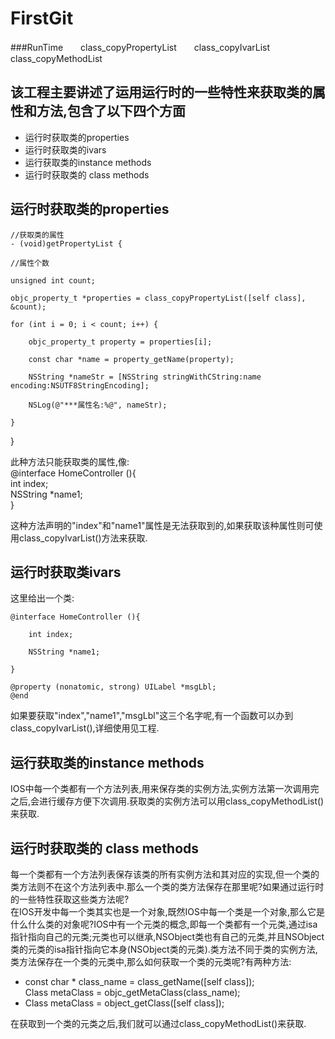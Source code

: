 # FirstGit
###RunTime　　class_copyPropertyList　　class_copyIvarList　　class_copyMethodList
## 该工程主要讲述了运用运行时的一些特性来获取类的属性和方法,包含了以下四个方面
*   运行时获取类的properties
*   运行时获取类的ivars
*   运行获取类的instance methods
*   运行时获取类的 class methods

## 运行时获取类的properties  
    //获取类的属性   
    - (void)getPropertyList {   

    //属性个数   
    
    unsigned int count;    
    
    objc_property_t *properties = class_copyPropertyList([self class], &count);   
    
    for (int i = 0; i < count; i++) {   
    
        objc_property_t property = properties[i];   
        
        const char *name = property_getName(property);   
        
        NSString *nameStr = [NSString stringWithCString:name encoding:NSUTF8StringEncoding];   
        
        NSLog(@"***属性名:%@", nameStr);   
        
    }   
       
}

此种方法只能获取类的属性,像:   
    @interface HomeController (){   
        int index;   
        NSString *name1;   
    }   
  
这种方法声明的"index"和"name1"属性是无法获取到的,如果获取该种属性则可使用class_copyIvarList()方法来获取.
## 运行时获取类ivars
这里给出一个类:   

    @interface HomeController (){   
    
        int index;   
    
        NSString *name1;   
       
    }   
    
    @property (nonatomic, strong) UILabel *msgLbl;   
    @end   
    
如果要获取"index","name1","msgLbl"这三个名字呢,有一个函数可以办到class_copyIvarList(),详细使用见工程.
## 运行获取类的instance methods  
IOS中每一个类都有一个方法列表,用来保存类的实例方法,实例方法第一次调用完之后,会进行缓存方便下次调用.获取类的实例方法可以用class_copyMethodList()来获取.
## 运行时获取类的 class methods  
每一个类都有一个方法列表保存该类的所有实例方法和其对应的实现,但一个类的类方法则不在这个方法列表中.那么一个类的类方法保存在那里呢?如果通过运行时的一些特性获取这些类方法呢?  
在IOS开发中每一个类其实也是一个对象,既然IOS中每一个类是一个对象,那么它是什么什么类的对象呢?IOS中有一个元类的概念,即每一个类都有一个元类,通过isa指针指向自己的元类;元类也可以继承,NSObject类也有自己的元类,并且NSObject类的元类的isa指针指向它本身(NSObject类的元类).类方法不同于类的实例方法,类方法保存在一个类的元类中,那么如何获取一个类的元类呢?有两种方法:   

* const char * class_name = class_getName([self class]);  
  Class metaClass = objc_getMetaClass(class_name);
* Class metaClass = object_getClass([self class]);   
    
在获取到一个类的元类之后,我们就可以通过class_copyMethodList()来获取.


